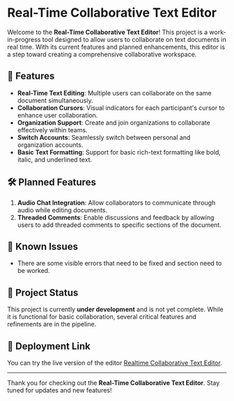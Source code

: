 # Real-Time Collaborative Text Editor

Welcome to the **Real-Time Collaborative Text Editor**! This project is a work-in-progress tool designed to allow users to collaborate on text documents in real time. With its current features and planned enhancements, this editor is a step toward creating a comprehensive collaborative workspace.


## 🚀 Features

- **Real-Time Text Editing**: Multiple users can collaborate on the same document simultaneously.
- **Collaboration Cursors**: Visual indicators for each participant's cursor to enhance user collaboration.
- **Organization Support**: Create and join organizations to collaborate effectively within teams.
- **Switch Accounts**: Seamlessly switch between personal and organization accounts.
- **Basic Text Formatting**: Support for basic rich-text formatting like bold, italic, and underlined text.

## 🛠️ Planned Features

1. **Audio Chat Integration**: Allow collaborators to communicate through audio while editing documents.
2. **Threaded Comments**: Enable discussions and feedback by allowing users to add threaded comments to specific sections of the document.

## 🐞 Known Issues

- There are some visible errors that need to be fixed and section need to be worked.


## 🚧 Project Status

This project is currently **under development** and is not yet complete. While it is functional for basic collaboration, several critical features and refinements are in the pipeline.

## 🔗 Deployment Link

You can try the live version of the editor [Realtime Collaborative Text Editor](https://realtime-docs.netlify.app/).

---

Thank you for checking out the **Real-Time Collaborative Text Editor**. Stay tuned for updates and new features!
